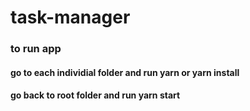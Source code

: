 # task-manager

### to run app
#### go to each individial folder and run yarn or yarn install
#### go back to root folder and run yarn start
